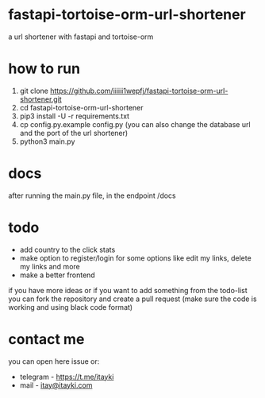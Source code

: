# fastapi-tortoise-orm-url-shortener
a url shortener with fastapi and tortoise-orm

# how to run

1. git clone https://github.com/iiiiii1wepfj/fastapi-tortoise-orm-url-shortener.git
2. cd fastapi-tortoise-orm-url-shortener
3. pip3 install -U -r requirements.txt
4. cp config.py.example config.py (you can also change the database url and the port of the url shortener)
5. python3 main.py

# docs
 after running the main.py file, in the endpoint /docs

# todo
 * add country to the click stats
 * make option to register/login for some options like edit my links, delete my links and more
 * make a better frontend

 if you have more ideas or if you want to add something from the todo-list you can fork the repository and create a pull request (make sure the code is working and using black code format)

# contact me
 you can open here issue or:
 * telegram - https://t.me/itayki
 * mail - itay@itayki.com

